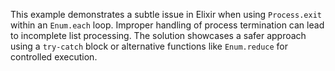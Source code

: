 This example demonstrates a subtle issue in Elixir when using `Process.exit` within an `Enum.each` loop.  Improper handling of process termination can lead to incomplete list processing. The solution showcases a safer approach using a `try-catch` block or alternative functions like `Enum.reduce` for controlled execution.